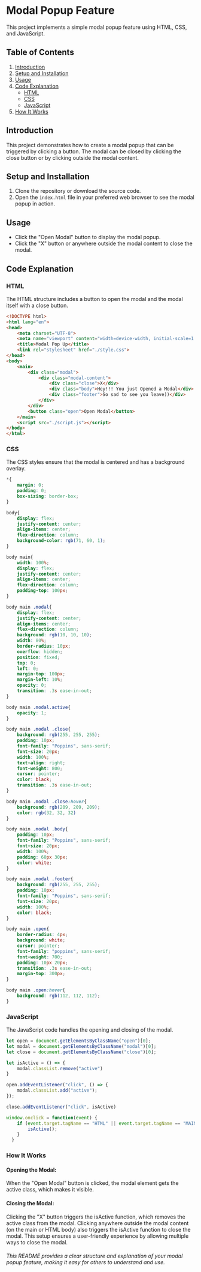 # Modal Popup Feature

This project implements a simple modal popup feature using HTML, CSS, and JavaScript.

## Table of Contents
1. [Introduction](#introduction)
2. [Setup and Installation](#setup-and-installation)
3. [Usage](#usage)
4. [Code Explanation](#code-explanation)
    - [HTML](#html)
    - [CSS](#css)
    - [JavaScript](#javascript)
5. [How It Works](#how-it-works)

## Introduction

This project demonstrates how to create a modal popup that can be triggered by clicking a button. The modal can be closed by clicking the close button or by clicking outside the modal content.

## Setup and Installation

1. Clone the repository or download the source code.
2. Open the `index.html` file in your preferred web browser to see the modal popup in action.

## Usage

- Click the "Open Modal" button to display the modal popup.
- Click the "X" button or anywhere outside the modal content to close the modal.

## Code Explanation

### HTML

The HTML structure includes a button to open the modal and the modal itself with a close button.

```html
<!DOCTYPE html>
<html lang="en">
<head>
    <meta charset="UTF-8">
    <meta name="viewport" content="width=device-width, initial-scale=1.0">
    <title>Modal Pop Up</title>
    <link rel="stylesheet" href="./style.css">
</head>
<body>
    <main>
        <div class="modal">
            <div class="modal-content">
                <div class="close">X</div>
                <div class="body">Hey!!! You just Opened a Modal</div>
                <div class="footer">So sad to see you leave))</div>
            </div>
        </div>
        <button class="open">Open Modal</button>
    </main>
    <script src="./script.js"></script>
</body>
</html>
```
### CSS

The CSS styles ensure that the modal is centered and has a background overlay.

```css
*{
    margin: 0;
    padding: 0;
    box-sizing: border-box;
}

body{
    display: flex;
    justify-content: center;
    align-items: center;
    flex-direction: column;
    background-color: rgb(71, 60, 1);
}

body main{
    width: 100%;
    display: flex;
    justify-content: center;
    align-items: center;
    flex-direction: column;
    padding-top: 100px;
}

body main .modal{
    display: flex;
    justify-content: center;
    align-items: center;
    flex-direction: column;
    background: rgb(10, 10, 10);
    width: 80%;
    border-radius: 10px;
    overflow: hidden;
    position: fixed;
    top: 0;
    left: 0;
    margin-top: 100px;
    margin-left: 10%;
    opacity: 0;
    transition: .3s ease-in-out;
}

body main .modal.active{
    opacity: 1;
}

body main .modal .close{
    background: rgb(255, 255, 255);
    padding: 10px;
    font-family: "Poppins", sans-serif;
    font-size: 20px;
    width: 100%;
    text-align: right;
    font-weight: 800;
    cursor: pointer;
    color: black;
    transition: .3s ease-in-out;
}

body main .modal .close:hover{
    background: rgb(209, 209, 209);
    color: rgb(32, 32, 32)
}

body main .modal .body{
    padding: 10px;
    font-family: "Poppins", sans-serif;
    font-size: 20px;
    width: 100%;
    padding: 60px 30px;
    color: white;
}

body main .modal .footer{
    background: rgb(255, 255, 255);
    padding: 10px;
    font-family: "Poppins", sans-serif;
    font-size: 20px;
    width: 100%;
    color: black;
}

body main .open{
    border-radius: 4px;
    background: white;
    cursor: pointer;
    font-family: "poppins", sans-serif;
    font-weight: 700;
    padding: 10px 20px;
    transition: .3s ease-in-out;
    margin-top: 300px;
}

body main .open:hover{
    background: rgb(112, 112, 112);
}
```

### JavaScript

The JavaScript code handles the opening and closing of the modal.

```js
let open = document.getElementsByClassName("open")[0];
let modal = document.getElementsByClassName("modal")[0];
let close = document.getElementsByClassName("close")[0];

let isActive = () => {
    modal.classList.remove("active")
}

open.addEventListener("click", () => {
    modal.classList.add("active");
});

close.addEventListener("click", isActive)

window.onclick = function(event) {
    if (event.target.tagName == "HTML" || event.target.tagName == "MAIN") {
        isActive();
    }
  }
  ```
### How It Works

#### Opening the Modal:
When the "Open Modal" button is clicked, the modal element gets the active class, which makes it visible.

#### Closing the Modal:
Clicking the "X" button triggers the isActive function, which removes the active class from the modal.
Clicking anywhere outside the modal content (on the main or HTML body) also triggers the isActive function to close the modal.
This setup ensures a user-friendly experience by allowing multiple ways to close the modal.


###### This README provides a clear structure and explanation of your modal popup feature, making it easy for others to understand and use.





